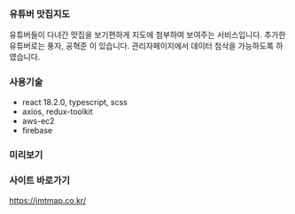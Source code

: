 ### 유튜버 맛집지도
유튜버들이 다녀간 맛집을 보기편하게 지도에 첨부하여 보여주는 서비스입니다.
추가한 유튜버로는 풍자, 공혁준 이 있습니다.
관리자페이지에서 데이터 첨삭을 가능하도록 하였습니다.

### 사용기술
- react 18.2.0, typescript, scss
- axios, redux-toolkit
- aws-ec2
- firebase

### 미리보기


### 사이트 바로가기
https://jmtmap.co.kr/

